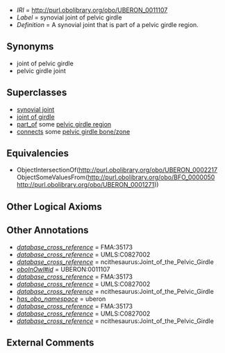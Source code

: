  * *IRI* = http://purl.obolibrary.org/obo/UBERON_0011107
 * *Label* = synovial joint of pelvic girdle
 * *Definition* = A synovial joint that is part of a pelvic girdle region.

## Synonyms

 * joint of pelvic girdle
 * pelvic girdle joint

## Superclasses

 * [synovial joint](../../UBERON/17/UBERON_0002217.md)
 * [joint of girdle](../../UBERON/14/UBERON_0008114.md)
 * [part_of](../../BFO/50/BFO_0000050.md) some [pelvic girdle region](../../UBERON/71/UBERON_0001271.md)
 * [connects](../../ts/core#connects.md) some [pelvic girdle bone/zone](../../UBERON/30/UBERON_0007830.md)

## Equivalencies

 * ObjectIntersectionOf(<http://purl.obolibrary.org/obo/UBERON_0002217> ObjectSomeValuesFrom(<http://purl.obolibrary.org/obo/BFO_0000050> <http://purl.obolibrary.org/obo/UBERON_0001271>))

## Other Logical Axioms


## Other Annotations

 * *[database_cross_reference](../../ef/oboInOwl#hasDbXref.md)* = FMA:35173
 * *[database_cross_reference](../../ef/oboInOwl#hasDbXref.md)* = UMLS:C0827002
 * *[database_cross_reference](../../ef/oboInOwl#hasDbXref.md)* = ncithesaurus:Joint_of_the_Pelvic_Girdle
 * *[oboInOwl#id](../../id/oboInOwl#id.md)* = UBERON:0011107
 * *[database_cross_reference](../../ef/oboInOwl#hasDbXref.md)* = FMA:35173
 * *[database_cross_reference](../../ef/oboInOwl#hasDbXref.md)* = UMLS:C0827002
 * *[database_cross_reference](../../ef/oboInOwl#hasDbXref.md)* = ncithesaurus:Joint_of_the_Pelvic_Girdle
 * *[has_obo_namespace](../../ce/oboInOwl#hasOBONamespace.md)* = uberon
 * *[database_cross_reference](../../ef/oboInOwl#hasDbXref.md)* = FMA:35173
 * *[database_cross_reference](../../ef/oboInOwl#hasDbXref.md)* = UMLS:C0827002
 * *[database_cross_reference](../../ef/oboInOwl#hasDbXref.md)* = ncithesaurus:Joint_of_the_Pelvic_Girdle

## External Comments

